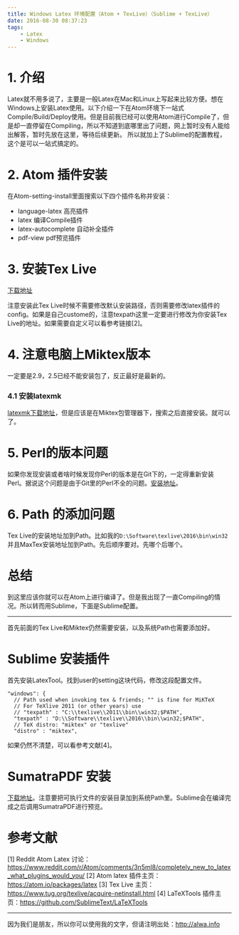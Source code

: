 ```yaml
---
title: Windows Latex 环境配置（Atom + TexLive）（Sublime + TexLive）
date: 2016-08-30 08:37:23
tags:
    - Latex
    - Windows
---
```



# 1. 介绍
Latex就不用多说了，主要是一般Latex在Mac和Linux上写起来比较方便。想在Windows上安装Latex使用。以下介绍一下在Atom环境下一站式Compile/Build/Deploy使用。但是目前我已经可以使用Atom进行Compile了，但是却一直停留在Compiling，所以不知道到底哪里出了问题，网上暂时没有人能给出解答，暂时先放在这里，等待后续更新。
所以就加上了Sublime的配置教程，这个是可以一站式搞定的。

<!--more-->

# 2. Atom 插件安装
在Atom-setting-install里面搜索以下四个插件名称并安装：
- language-latex 高亮插件
- latex 编译Compile插件
- latex-autocomplete 自动补全插件
- pdf-view pdf预览插件

# 3. 安装Tex Live
[下载地址](https://www.tug.org/texlive/acquire-netinstall.html)

注意安装此Tex Live时候不需要修改默认安装路径，否则需要修改latex插件的config。如果是自己custome的，注意texpath这里一定要进行修改为你安装Tex Live的地址。如果需要自定义可以看参考链接[2]。

# 4. 注意电脑上Miktex版本
一定要是2.9，2.5已经不能安装包了，反正最好是最新的。
### 4.1 安装latexmk
[latexmk下载地址](http://personal.psu.edu/jcc8/software/latexmk-jcc/)，但是应该是在Miktex包管理器下，搜索之后直接安装。就可以了。

# 5. Perl的版本问题
如果你发现安装或者啥时候发现你Perl的版本是在Git下的，一定得重新安装Perl。据说这个问题是由于Git里的Perl不全的问题。[安装地址](http://strawberryperl.com/)。

# 6. Path 的添加问题
Tex Live的安装地址加到Path。比如我的`D:\Software\texlive\2016\bin\win32`
并且MaxTex安装地址加到Path。先后顺序要对。先哪个后哪个。

# 总结
到这里应该你就可以在Atom上进行编译了。但是我出现了一直Compiling的情况。所以转而用Sublime，下面是Sublime配置。

---

首先前面的Tex Live和Miktex仍然需要安装，以及系统Path也需要添加好。

# Sublime 安装插件
首先安装LatexTool。找到user的setting这块代码，修改这段配置文件。
```
"windows": {
  // Path used when invoking tex & friends; "" is fine for MiKTeX
  // For TeXlive 2011 (or other years) use
  // "texpath" : "C:\\texlive\\2011\\bin\\win32;$PATH",
  "texpath" : "D:\\Software\\texlive\\2016\\bin\\win32;$PATH",
  // TeX distro: "miktex" or "texlive"
  "distro" : "miktex",
```
如果仍然不清楚，可以看参考文献[4]。


# SumatraPDF 安装
[下载地址](http://www.sumatrapdfreader.org/)。注意要把可执行文件的安装目录加到系统Path里。Sublime会在编译完成之后调用SumatraPDF进行预览。

# 参考文献
[1] Reddit Atom Latex 讨论：https://www.reddit.com/r/Atom/comments/3n5ml8/completely_new_to_latex_what_plugins_would_you/
[2] Atom latex 插件主页：https://atom.io/packages/latex
[3] Tex Live 主页：https://www.tug.org/texlive/acquire-netinstall.html
[4] LaTeXTools 插件主页：https://github.com/SublimeText/LaTeXTools

----

因为我们是朋友，所以你可以使用我的文字，但请注明出处：http://alwa.info
